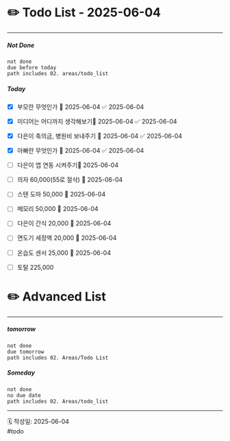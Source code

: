 # ✏️ Todo List  - 2025-06-04
---
##### Not Done
```tasks
not done
due before today
path includes 02. areas/todo_list
```

##### Today
- [x] 부모란 무엇인가 📅 2025-06-04 ✅ 2025-06-04
- [x] 미디어는 어디까지 생각해보기📅 2025-06-04 ✅ 2025-06-04
- [x] 다은이 축의금, 병원비  보내주기 📅 2025-06-04 ✅ 2025-06-04
- [x] 아빠란 무엇인가 📅 2025-06-04 ✅ 2025-06-04
- [ ] 다은이 앱 연동 시켜주기📅 2025-06-04
- [ ] 의자 60,000(55로 절삭) 📅 2025-06-04
- [ ] 스텐 도마 50,000 📅 2025-06-04
- [ ] 메모리 50,000 📅 2025-06-04
- [ ] 다은이 간식 20,000 📅 2025-06-04
- [ ] 면도기 세정액 20,000 📅 2025-06-04
- [ ] 온습도 센서 25,000 📅 2025-06-04
- [ ] 토탈 225,000


# ✏️ Advanced List
---
##### tomorrow
```tasks
not done
due tomorrow
path includes 02. Areas/Todo List
```
##### Someday
```tasks
not done
no due date
path includes 02. Areas/todo_list
```
 
---
🗓 작성일: 2025-06-04  
#todo